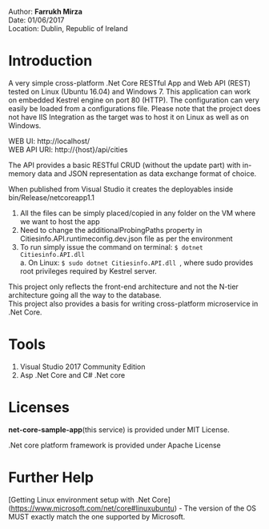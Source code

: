 Author: **Farrukh Mirza**  
Date: 01/06/2017  
Location: Dublin, Republic of Ireland  


Introduction
========
A very simple cross-platform .Net Core RESTful App and Web API (REST) tested on Linux (Ubuntu 16.04) and Windows 7. 
This application can work on embedded Kestrel engine on port 80 (HTTP). The configuration can very easily be loaded from a configurations file.
Please note that the project does not have IIS Integration as the target was to host it on Linux as well as on Windows.

WEB UI: http://localhost/   
WEB API URI: http://{host}/api/cities   

The API provides a basic RESTful CRUD (without the update part) with in-memory data and JSON representation as data exchange format of choice.

When published from Visual Studio it creates the deployables inside bin/Release/netcoreapp1.1   
1.	All the files can be simply placed/copied in any folder on the VM where we want to host the app  
2.	Need to change the additionalProbingPaths property in Citiesinfo.API.runtimeconfig.dev.json file as per the environment   
3.	To run simply issue the command on terminal:  <code>$ dotnet Citiesinfo.API.dll</code>   
	a.	On Linux: <code>$ sudo dotnet Citiesinfo.API.dll </code>, where sudo provides root privileges required by Kestrel server.   


This project only reflects the front-end architecture and not the N-tier architecture going all the way to the database.    
This project also provides a basis for writing cross-platform microservice in .Net Core.    

Tools
========

1. Visual Studio 2017 Community Edition   
2. Asp .Net Core and C# .Net core

Licenses
========
**net-core-sample-app**(this service) is provided under MIT License.

.Net core platform framework is provided under Apache License

Further Help
========

[Getting Linux environment setup with .Net Core] (https://www.microsoft.com/net/core#linuxubuntu) - The version of the OS MUST exactly match the one supported by Microsoft.

